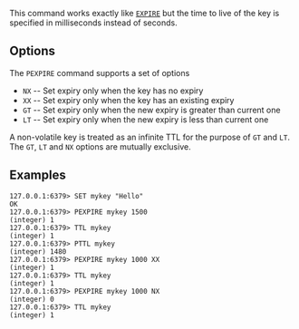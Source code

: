 This command works exactly like [`EXPIRE`](../commands/expire.md) but the time to live of the key is
specified in milliseconds instead of seconds.

## Options

The `PEXPIRE` command supports a set of options

* `NX` -- Set expiry only when the key has no expiry
* `XX` -- Set expiry only when the key has an existing expiry
* `GT` -- Set expiry only when the new expiry is greater than current one
* `LT` -- Set expiry only when the new expiry is less than current one

A non-volatile key is treated as an infinite TTL for the purpose of `GT` and `LT`.
The `GT`, `LT` and `NX` options are mutually exclusive.

## Examples

```
127.0.0.1:6379> SET mykey "Hello"
OK
127.0.0.1:6379> PEXPIRE mykey 1500
(integer) 1
127.0.0.1:6379> TTL mykey
(integer) 1
127.0.0.1:6379> PTTL mykey
(integer) 1480
127.0.0.1:6379> PEXPIRE mykey 1000 XX
(integer) 1
127.0.0.1:6379> TTL mykey
(integer) 1
127.0.0.1:6379> PEXPIRE mykey 1000 NX
(integer) 0
127.0.0.1:6379> TTL mykey
(integer) 1
```
